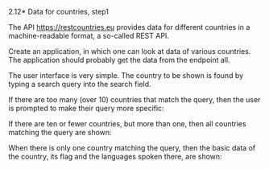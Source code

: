 2.12* Data for countries, step1

The API https://restcountries.eu provides data for different countries in a machine-readable format, a so-called REST API.

Create an application, in which one can look at data of various countries. The application should probably get the data from the endpoint all.

The user interface is very simple. The country to be shown is found by typing a search query into the search field.

If there are too many (over 10) countries that match the query, then the user is prompted to make their query more specific:

If there are ten or fewer countries, but more than one, then all countries matching the query are shown:

When there is only one country matching the query, then the basic data of the country, its flag and the languages spoken there, are shown:
